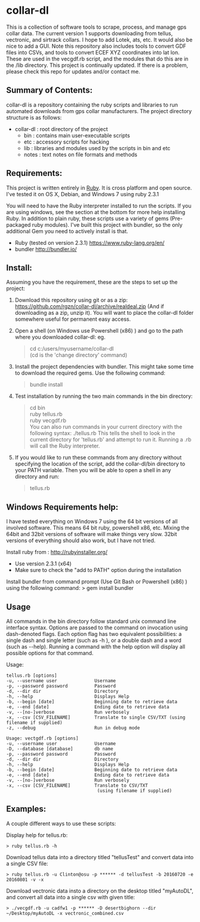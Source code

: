 # collar-dl

This is a collection of software tools to scrape, process, and manage gps collar data. 
The current version 1 supports downloading from tellus, vectronic, and sirtrack collars. I hope to add Lotek, ats, etc. 
It would also be nice to add a GUI. Note this repository also includes tools to convert GDF files into CSVs, and tools to convert
ECEF XYZ coordinates into lat lon. These are used in the vecgdf.rb script, and the modules that do this are in the /lib directory. 
This project is continually updated. If there is a problem, please check this repo for updates and/or contact me. 

## Summary of Contents:
collar-dl is a repository containing the ruby scripts and libraries to run automated downloads from gps collar manufacturers. 
The project directory structure is as follows: 

- collar-dl : root directory of the project
  - bin : contains main user-executable scripts
  - etc : accessory scripts for hacking
  - lib : libraries and modules used by the scripts in bin and etc
  - notes : text notes on file formats and methods

## Requirements:

This project is written entirely in [Ruby](https://www.ruby-lang.org/). It is cross platform and open source. 
I've tested it on OS X, Debian, and Windows 7 using ruby 2.3.1

You will need to have the Ruby interpreter installed to run the scripts. If you are using windows, 
see the section at the bottom for more help installing Ruby. In addition to plain ruby, these scripts use a 
variety of gems (Pre-packaged ruby modules). I've built this project with bundler, so the only additional 
Gem you need to actively install is that. 

- Ruby (tested on version 2.3.1)    https://www.ruby-lang.org/en/
- bundler   http://bundler.io/

## Install:

Assuming you have the requirement, these are the steps to set up the project:

1. Download this repository using git or as a zip:
https://github.com/rgzn/collar-dl/archive/realdeal.zip
(And if downloading as a zip, unzip it). You will want to place the collar-dl folder somewhere 
useful for permanent easy access. 

2. Open a shell (on Windows use Powershell (x86) ) and go to the path where you downloaded collar-dl:
eg. 
    > cd c:/users/myusername/collar-dl     
(cd is the 'change directory' command) 

3. Install the project dependencies with bundler. This might take some time to download the required gems. Use the following command: 
    > bundle install

4. Test installation by running the two main commands in the bin directory:
    > cd bin    
    > ruby tellus.rb    
    > ruby vecgdf.rb    
You can also run commands in your current directory with the following syntax:
    > ./tellus.rb
This tells the shell to look in the current directory for 'tellus.rb' and attempt to run it. Running a .rb will call the Ruby interpreter. 

    
5. If you would like to run these commands from any directory without specifying the location of the script, add the collar-dl/bin directory to your PATH variable. Then you will be able to open a shell in any directory and run:
    > tellus.rb

## Windows Requirements help: 
I have tested everything on Windows 7 using the 64 bit versions of all involved software. This means 64 bit ruby, powershell x86, etc. Mixing the 64bit and 32bit versions of software will make things very slow. 32bit versions of everything should also work, but I have not tried. 

Install ruby from : http://rubyinstaller.org/
  - Use version 2.3.1 (x64)
  - Make sure to check the "add to PATH" option during the installation


Install bundler from command prompt (Use Git Bash or Powershell (x86) ) using the following command:
    > gem install bundler

## Usage

All commands in the bin directory follow standard unix command line interface syntax. Options are passed to the command on invocation using dash-denoted flags. 
Each option flag has two equivalent possibilities: a single dash and single letter (such as -h ), or a double dash and a word (such as --help). Running a command with the help option will display all possible options for that command. 

Usage:     

    tellus.rb [options]        
    -u, --username user              Username       
    -p, --password password          Password      
    -d, --dir dir                    Directory
    -h, --help                       Displays Help      
    -b, --begin [date]               Beginning date to retrieve data      
    -e, --end [date]                 Ending date to retrieve data      
    -v, --[no-]verbose               Run verbosely      
    -x, --csv [CSV_FILENAME]         Translate to single CSV/TXT (using filename if supplied)
    -z, --debug                      Run in debug mode           

    Usage: vectgdf.rb [options]      
    -u, --username user              Username     
    -D, --database [database]        db name     
    -p, --password password          Password     
    -d, --dir dir                    Directory     
    -h, --help                       Displays Help     
    -b, --begin [date]               Beginning date to retrieve data     
    -e, --end [date]                 Ending date to retrieve data     
    -v, --[no-]verbose               Run verbosely     
    -x, --csv [CSV_FILENAME]         Translate to CSV/TXT
                                      (using filename if supplied)     
                                      
## Examples:
A couple different ways to use these scripts:    

Display help for tellus.rb: 

    > ruby tellus.rb -h 
    
Download tellus data into a directory titled "tellusTest" and convert data into a single CSV file: 

    > ruby tellus.rb -u Clinton@osu -p ****** -d tellusTest -b 20160720 -e 20160801 -v -x

Download vectronic data insto a directory on the desktop titled "myAutoDL", and convert all data into a single csv with given title:

    > ./vecgdf.rb -u cadfw1 -p ****** -D desertbighorn --dir ~/Desktop/myAutoDL -x vectronic_combined.csv 



